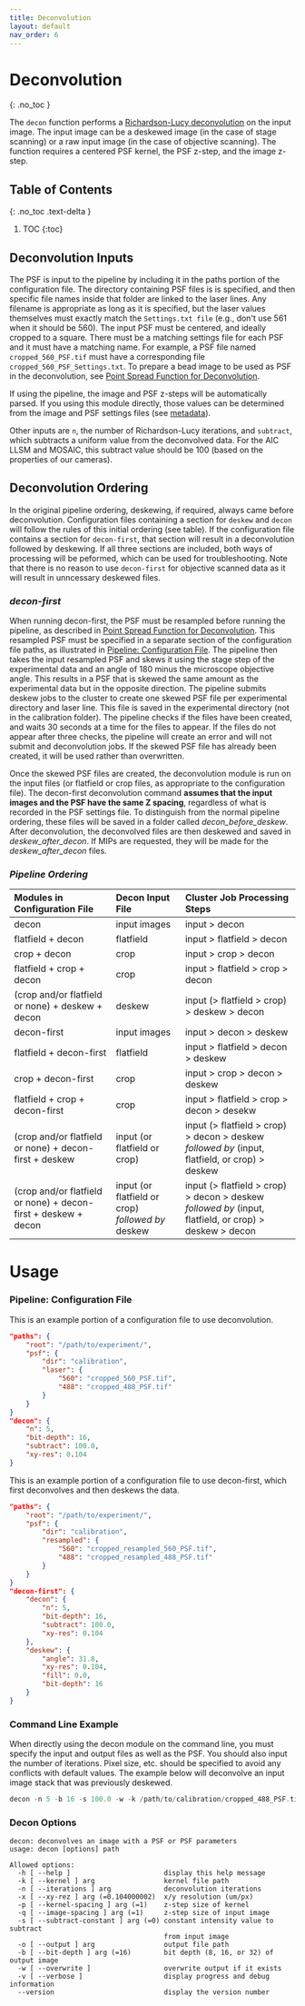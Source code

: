 ```yaml
---
title: Deconvolution
layout: default
nav_order: 6
---
```


# Deconvolution
{: .no_toc }

The `decon` function performs a [Richardson-Lucy deconvolution](https://en.wikipedia.org/wiki/Richardson%E2%80%93Lucy_deconvolution) on the input image. The input image can be a deskewed image (in the case of stage scanning) or a raw input image (in the case of objective scanning). The function requires a centered PSF kernel, the PSF z-step, and the image z-step.

## Table of Contents
{: .no_toc .text-delta }

1. TOC
{:toc}

## Deconvolution Inputs
The PSF is input to the pipeline by including it in the paths portion of the configuration file. The directory containing PSF files is is specified, and then specific file names inside that folder are linked to the laser lines. Any filename is appropriate as long as it is specified, but the laser values themselves must exactly match the `Settings.txt file` (e.g., don't use 561 when it should be 560). The input PSF must be centered, and ideally cropped to a square. There must be a matching settings file for each PSF and it must have a matching name. For example, a PSF file named `cropped_560_PSF.tif` must have a corresponding file  `cropped_560_PSF_Settings.txt`. To prepare a bead image to be used as PSF in the deconvolution, see [Point Spread Function for Deconvolution](https://aicjanelia.github.io/LLSM/decon/psf.html).

If using the pipeline, the image and PSF z-steps will be automatically parsed. If you using this module directly, those values can be determined from the image and PSF settings files (see [metadata](https://aicjanelia.github.io/LLSM/pipeline/bdv_save.html#metadata)).

 Other inputs are `n`, the number of Richardson-Lucy iterations, and `subtract`, which subtracts a uniform value from the deconvolved data. For the AIC LLSM and MOSAIC, this subtract value should be 100 (based on the properties of our cameras).

 ## Deconvolution Ordering
 In the original pipeline ordering, deskewing, if required, always came before deconvolution. Configuration files containing a section for `deskew` and `decon` will follow the rules of this initial ordering (see table). If the configuration file contains a section for `decon-first`, that section will result in a deconvolution followed by deskewing. If all three sections are included, both ways of processing will be peformed, which can be used for troubleshooting. Note that there is no reason to use `decon-first` for objective scanned data as it will result in unncessary deskewed files.

### _decon-first_
 When running decon-first, the PSF must be resampled before running the pipeline, as described in [Point Spread Function for Deconvolution](https://aicjanelia.github.io/LLSM/decon/psf.html). This resampled PSF must be specified in a separate section of the configuration file paths, as illustrated in [Pipeline: Configuration File](#pipeline-configuration-file). The pipeline then takes the input resampled PSF and skews it using the stage step of the experimental data and an angle of 180 minus the microscope objective angle. This results in a PSF that is skewed the same amount as the experimental data but in the opposite direction. The pipeline submits deskew jobs to the cluster to create one skewed PSF file per experimental directory and laser line. This file is saved in the experimental directory (not in the calibration folder). The pipeline checks if the files have been created, and waits 30 seconds at a time for the files to appear. If the files do not appear after three checks, the pipeline will create an error and will not submit and deconvolution jobs.  If the skewed PSF file has already been created, it will be used rather than overwritten.

 Once the skewed PSF files are created, the deconvolution module is run on the input files (or flatfield or crop files, as appropriate to the configuration file). The decon-first deconvolution command **assumes that the input images and the PSF have the same Z spacing**, regardless of what is recorded in the PSF settings file. To distinguish from the normal pipeline ordering, these files will be saved in a folder called *decon_before_deskew*.  After deconvolution, the deconvolved files are then deskewed and saved in *deskew_after_decon*. If MIPs are requested, they will be made for the *deskew_after_decon* files.

### _Pipeline Ordering_
| Modules in Configuration File | Decon Input File | Cluster Job Processing Steps |
|:----------------------------- |:---------------- |:---------------------------- |
| decon | input images | input > decon |
| flatfield + decon | flatfield | input > flatfield > decon |
| crop + decon | crop | input > crop > decon |
| flatfield + crop + decon | crop | input > flatfield > crop > decon |
| (crop and/or flatfield or none) + deskew + decon | deskew | input (> flatfield > crop) > deskew > decon |
| decon-first | input images | input > decon > deskew |
| flatfield + decon-first | flatfield | input > flatfield > decon > deskew |
| crop + decon-first | crop | input > crop > decon > deskew |
| flatfield + crop + decon-first | crop | input > flatfield > crop > decon > desekw |
| (crop and/or flatfield or none) + decon-first + deskew | input (or flatfield or crop) | input (> flatfield > crop) > decon > deskew *followed by* (input, flatfield, or crop) > deskew |
| (crop and/or flatfield or none) + decon-first + deskew + decon | input (or flatfield or crop) *followed by* deskew | input (> flatfield > crop) > decon > deskew *followed by* (input, flatfield, or crop) > deskew > decon |


# Usage

### Pipeline: Configuration File
This is an example portion of a configuration file to use deconvolution.

```json
"paths": {
    "root": "/path/to/experiment/",
    "psf": {
        "dir": "calibration",
        "laser": {
            "560": "cropped_560_PSF.tif",
            "488": "cropped_488_PSF.tif"
        }
    }
}
"decon": {
    "n": 5,
    "bit-depth": 16,
    "subtract": 100.0,
    "xy-res": 0.104
}
```

This is an example portion of a configuration file to use decon-first, which first deconvolves and then deskews the data.

```json
"paths": {
    "root": "/path/to/experiment/",
    "psf": {
        "dir": "calibration",
        "resampled": {
            "560": "cropped_resampled_560_PSF.tif",
            "488": "cropped_resampled_488_PSF.tif"
        }
    }
}
"decon-first": {
    "decon": {
        "n": 5,
        "bit-depth": 16,
        "subtract": 100.0,
        "xy-res": 0.104
    },
    "deskew": {
        "angle": 31.8,
        "xy-res": 0.104,
        "fill": 0.0,
        "bit-depth": 16
    }
}
```

### Command Line Example
When directly using the decon module on the command line, you must specify the input and output files as well as the PSF. You should also input the number of iterations. Pixel size, etc. should be specified to avoid any conflicts with default values. The example below will deconvolve an input image stack that was previously deskewed.
```c
decon -n 5 -b 16 -s 100.0 -w -k /path/to/calibration/cropped_488_PSF.tif -p 0.1 -q 0.21462536238843902 -o /path/to/experiment/decon/scan_Cam1_ch0_tile0_t0000_decon.tif /path/to/experiment/deskew/scan_Cam1_ch0_tile0_t0000_deskew.tif
```

### Decon Options

```text
decon: deconvolves an image with a PSF or PSF parameters
usage: decon [options] path

Allowed options:
  -h [ --help ]                       display this help message
  -k [ --kernel ] arg                 kernel file path
  -n [ --iterations ] arg             deconvolution iterations
  -x [ --xy-rez ] arg (=0.104000002)  x/y resolution (um/px)
  -p [ --kernel-spacing ] arg (=1)    z-step size of kernel
  -q [ --image-spacing ] arg (=1)     z-step size of input image
  -s [ --subtract-constant ] arg (=0) constant intensity value to subtract 
                                      from input image
  -o [ --output ] arg                 output file path
  -b [ --bit-depth ] arg (=16)        bit depth (8, 16, or 32) of output image
  -w [ --overwrite ]                  overwrite output if it exists
  -v [ --verbose ]                    display progress and debug information
  --version                           display the version number
```
